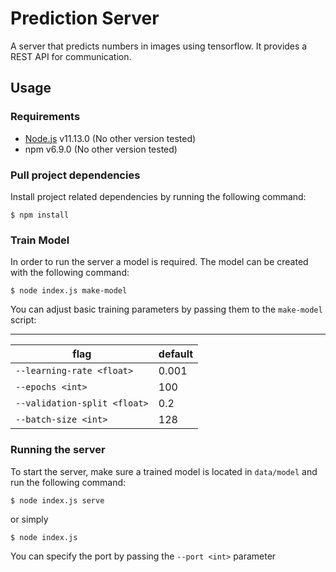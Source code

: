 # Prediction Server

A server that predicts numbers in images using tensorflow. It provides a REST API for communication.

## Usage

### Requirements

- [Node.js](https://nodejs.org/en/) v11.13.0 (No other version tested)
- npm v6.9.0 (No other version tested)

### Pull project dependencies

Install project related dependencies by running the following command:

```
$ npm install
```

### Train Model

In order to run the server a model is required. The model can be created with the following command:

```
$ node index.js make-model
```

You can adjust basic training parameters by passing them to the `make-model` script:

---

| flag                         | default |
| ---------------------------- | ------- |
| `--learning-rate <float>`    | 0.001   |
| `--epochs <int>`             | 100     |
| `--validation-split <float>` | 0.2     |
| `--batch-size <int>`         | 128     |

### Running the server

To start the server, make sure a trained model is located in `data/model` and run the following command:

```
$ node index.js serve
```

or simply

```
$ node index.js
```

You can specify the port by passing the `--port <int>` parameter
